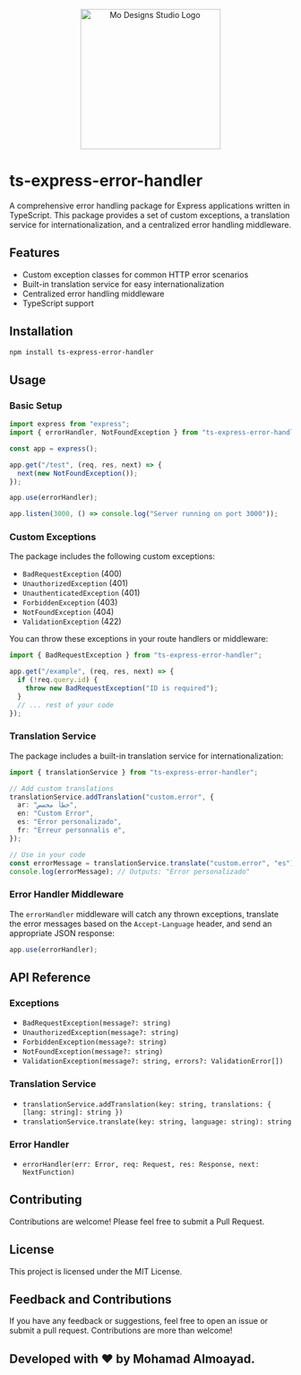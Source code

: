 <p align="center"><a href="https://www.modesignsstudio.com" target="_blank"><img src="https://www.modesignsstudio.com/_next/image?url=%2Fimages%2Flogo%2Fmo-designs-logo.gif&w=256&q=75" width="250" alt="Mo Designs Studio Logo"></a></p>

# ts-express-error-handler

A comprehensive error handling package for Express applications written in TypeScript. This package provides a set of custom exceptions, a translation service for internationalization, and a centralized error handling middleware.

## Features

- Custom exception classes for common HTTP error scenarios
- Built-in translation service for easy internationalization
- Centralized error handling middleware
- TypeScript support

## Installation

```bash
npm install ts-express-error-handler
```

## Usage

### Basic Setup

```typescript
import express from "express";
import { errorHandler, NotFoundException } from "ts-express-error-handler";

const app = express();

app.get("/test", (req, res, next) => {
  next(new NotFoundException());
});

app.use(errorHandler);

app.listen(3000, () => console.log("Server running on port 3000"));
```

### Custom Exceptions

The package includes the following custom exceptions:

- `BadRequestException` (400)
- `UnauthorizedException` (401)
- `UnauthenticatedException` (401)
- `ForbiddenException` (403)
- `NotFoundException` (404)
- `ValidationException` (422)

You can throw these exceptions in your route handlers or middleware:

```typescript
import { BadRequestException } from "ts-express-error-handler";

app.get("/example", (req, res, next) => {
  if (!req.query.id) {
    throw new BadRequestException("ID is required");
  }
  // ... rest of your code
});
```

### Translation Service

The package includes a built-in translation service for internationalization:

```typescript
import { translationService } from "ts-express-error-handler";

// Add custom translations
translationService.addTranslation("custom.error", {
  ar: "خطأ مخصص",
  en: "Custom Error",
  es: "Error personalizado",
  fr: "Erreur personnalis e",
});

// Use in your code
const errorMessage = translationService.translate("custom.error", "es");
console.log(errorMessage); // Outputs: "Error personalizado"
```

### Error Handler Middleware

The `errorHandler` middleware will catch any thrown exceptions, translate the error messages based on the `Accept-Language` header, and send an appropriate JSON response:

```typescript
app.use(errorHandler);
```

## API Reference

### Exceptions

- `BadRequestException(message?: string)`
- `UnauthorizedException(message?: string)`
- `ForbiddenException(message?: string)`
- `NotFoundException(message?: string)`
- `ValidationException(message?: string, errors?: ValidationError[])`

### Translation Service

- `translationService.addTranslation(key: string, translations: { [lang: string]: string })`
- `translationService.translate(key: string, language: string): string`

### Error Handler

- `errorHandler(err: Error, req: Request, res: Response, next: NextFunction)`

## Contributing

Contributions are welcome! Please feel free to submit a Pull Request.

## License

This project is licensed under the MIT License.

## Feedback and Contributions

If you have any feedback or suggestions, feel free to open an issue or submit a pull request. Contributions are more than welcome!

## Developed with ❤️ by Mohamad Almoayad.